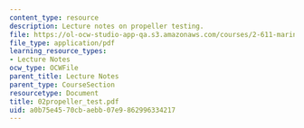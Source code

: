 ```yaml
---
content_type: resource
description: Lecture notes on propeller testing.
file: https://ol-ocw-studio-app-qa.s3.amazonaws.com/courses/2-611-marine-power-and-propulsion-fall-2006/a0b75e4570cbaebb07e9862996334217_02propeller_test.pdf
file_type: application/pdf
learning_resource_types:
- Lecture Notes
ocw_type: OCWFile
parent_title: Lecture Notes
parent_type: CourseSection
resourcetype: Document
title: 02propeller_test.pdf
uid: a0b75e45-70cb-aebb-07e9-862996334217
---
```

